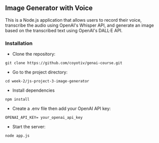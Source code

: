 ## Image Generator with Voice

This is a Node.js application that allows users to record their voice, transcribe the audio using OpenAI's Whisper API, and generate an image based on the transcribed text using OpenAI's DALL·E API.

### Installation

- Clone the repository:

```
git clone https://github.com/coyotiv/genai-course.git

```

- Go to the project directory:

```
cd week-2/js-project-3-image-generator
```

- Install dependencies

```
npm install
```

- Create a .env file then add your OpenAI API key:

```
OPENAI_API_KEY= your_openai_api_key
```

- Start the server:

```
node app.js
```
